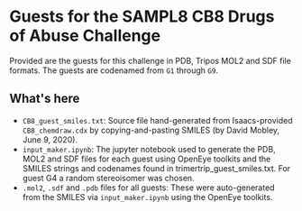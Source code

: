 # Guests for the SAMPL8 CB8 Drugs of Abuse Challenge

Provided are the guests for this challenge in PDB, Tripos MOL2 and SDF file formats. The guests are codenamed from `G1` through `G9`.

## What's here

- `CB8_guest_smiles.txt`: Source file hand-generated from Isaacs-provided `CB8_chemdraw.cdx` by copying-and-pasting SMILES (by David Mobley, June 9, 2020).
- `input_maker.ipynb`: The jupyter notebook used to generate the PDB, MOL2 and SDF files for each guest using OpenEye toolkits and the SMILES strings and codenames found in trimertrip_guest_smiles.txt. For guest G4 a random stereoisomer was chosen.
- `.mol2`, `.sdf` and `.pdb` files for all guests: These were auto-generated from the SMILES via `input_maker.ipynb` using the OpenEye toolkits. 

